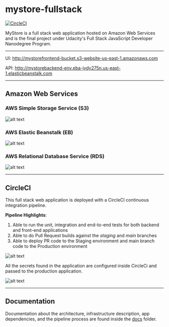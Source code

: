 # mystore-fullstack

[![CircleCI](https://circleci.com/gh/markdeleon01/mystore-fullstack/tree/main.svg?style=shield)](https://circleci.com/gh/markdeleon01/mystore-fullstack/tree/main)

MyStore is a full stack web application hosted on Amazon Web Services and is the final project under Udacity's Full Stack JavaScript Developer Nanodegree Program.

---

UI:  http://mystorefrontend-bucket.s3-website-us-east-1.amazonaws.com

API: http://mystorebackend-env.eba-jydy275n.us-east-1.elasticbeanstalk.com


---


## Amazon Web Services

### AWS Simple Storage Service (S3)

![alt text](https://github.com/markdeleon01/mystore-fullstack/blob/main/screenshots/S3bucket.png "AWS S3")

### AWS Elastic Beanstalk (EB)

![alt text](https://github.com/markdeleon01/mystore-fullstack/blob/main/screenshots/EBenv.png "AWS EB")


### AWS Relational Database Service (RDS)

![alt text](https://github.com/markdeleon01/mystore-fullstack/blob/main/screenshots/RDSdb.png "AWS RDS")

---

## CircleCI

This full stack web application is deployed with a CircleCI continuous integration pipeline.


**Pipeline Highlights**:
1. Able to run the unit, integration and end-to-end tests for both backend and front-end applications
2. Able to do Pull Request builds against the *staging* and *main* branches
3. Able to deploy PR code to the Staging environment and main branch code to the Production environment


![alt text](https://github.com/markdeleon01/mystore-fullstack/blob/main/screenshots/circleci-build-test-deploy.png "CircleCI")


All the secrets found in the application are configured inside CircleCi and passed to the production application.

![alt text](https://github.com/markdeleon01/mystore-fullstack/blob/main/screenshots/circleci-secrets.png "CircleCI secrets configuration")


---

## Documentation

Documentation about the architecture, infrastructure description, app dependencies, and the pipeline process are found inside the [docs](https://github.com/markdeleon01/mystore-fullstack/tree/main/docs) folder.
